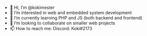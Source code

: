 - 👋 Hi, I’m @kokimester
- 👀 I’m interested in web and embedded system development
- 🌱 I’m currently learning PHP and JS (both backend and frontend)
- 💞️ I’m looking to collaborate on smaller web projects
- 📫 How to reach me: Discord: Koki#2173

<!---
kokimester/kokimester is a ✨ special ✨ repository because its `README.md` (this file) appears on your GitHub profile.
You can click the Preview link to take a look at your changes.
--->
